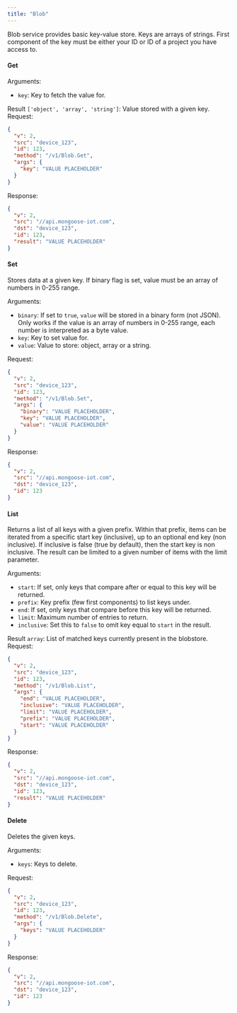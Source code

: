 ```yaml
---
title: "Blob"
---
```


Blob service provides basic key-value store. Keys are arrays of strings. First component of the key must be either your ID or ID of a project you have access to.

#### Get
Arguments:
- `key`: Key to fetch the value for.

Result `['object', 'array', 'string']`: Value stored with a given key.
Request:
```json
{
  "v": 2,
  "src": "device_123",
  "id": 123,
  "method": "/v1/Blob.Get",
  "args": {
    "key": "VALUE PLACEHOLDER"
  }
}

```

Response:
```json
{
  "v": 2,
  "src": "//api.mongoose-iot.com",
  "dst": "device_123",
  "id": 123,
  "result": "VALUE PLACEHOLDER"
}

```

#### Set
Stores data at a given key. If binary flag is set, value must be an array of numbers in 0-255 range.

Arguments:
- `binary`: If set to `true`, `value` will be stored in a binary form (not JSON). Only works if the value is an array of numbers in 0-255 range, each number is interpreted as a byte value.
- `key`: Key to set value for.
- `value`: Value to store: object, array or a string.

Request:
```json
{
  "v": 2,
  "src": "device_123",
  "id": 123,
  "method": "/v1/Blob.Set",
  "args": {
    "binary": "VALUE PLACEHOLDER",
    "key": "VALUE PLACEHOLDER",
    "value": "VALUE PLACEHOLDER"
  }
}

```

Response:
```json
{
  "v": 2,
  "src": "//api.mongoose-iot.com",
  "dst": "device_123",
  "id": 123
}

```

#### List
Returns a list of all keys with a given prefix. Within that prefix, items can be iterated from a specific start key (inclusive), up to an optional end key (non inclusive). If inclusive is false (true by default), then the start key is non inclusive. The result can be limited to a given number of items with the limit parameter.

Arguments:
- `start`: If set, only keys that compare after or equal to this key will be returned.
- `prefix`: Key prefix (few first components) to list keys under.
- `end`: If set, only keys that compare before this key will be returned.
- `limit`: Maximum number of entries to return.
- `inclusive`: Set this to `false` to omit key equal to `start` in the result.

Result `array`: List of matched keys currently present in the blobstore.
Request:
```json
{
  "v": 2,
  "src": "device_123",
  "id": 123,
  "method": "/v1/Blob.List",
  "args": {
    "end": "VALUE PLACEHOLDER",
    "inclusive": "VALUE PLACEHOLDER",
    "limit": "VALUE PLACEHOLDER",
    "prefix": "VALUE PLACEHOLDER",
    "start": "VALUE PLACEHOLDER"
  }
}

```

Response:
```json
{
  "v": 2,
  "src": "//api.mongoose-iot.com",
  "dst": "device_123",
  "id": 123,
  "result": "VALUE PLACEHOLDER"
}

```

#### Delete
Deletes the given keys.

Arguments:
- `keys`: Keys to delete.

Request:
```json
{
  "v": 2,
  "src": "device_123",
  "id": 123,
  "method": "/v1/Blob.Delete",
  "args": {
    "keys": "VALUE PLACEHOLDER"
  }
}

```

Response:
```json
{
  "v": 2,
  "src": "//api.mongoose-iot.com",
  "dst": "device_123",
  "id": 123
}

```


